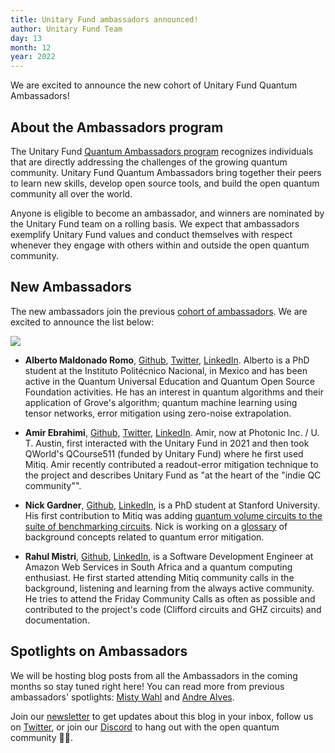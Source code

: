 ```yaml
---
title: Unitary Fund ambassadors announced!
author: Unitary Fund Team
day: 13
month: 12
year: 2022
---
```


We are excited to announce the new cohort of Unitary Fund Quantum Ambassadors!


## About the Ambassadors program

The Unitary Fund [Quantum Ambassadors program](https://unitary.fund/posts/uf_ambassadors.html) recognizes individuals that are directly addressing the challenges of the growing quantum community. Unitary Fund Quantum Ambassadors bring together their peers to learn new skills, develop open source tools, and build the open quantum community all over the world.

Anyone is eligible to become an ambassador, and winners are nominated by the Unitary Fund team on a rolling basis. We expect that ambassadors exemplify Unitary Fund values and conduct themselves with respect whenever they engage with others within and outside the open quantum community.


## New Ambassadors
The new ambassadors join the previous [cohort of ambassadors](https://unitary.fund/posts/uf_ambassadors.html). We are excited to announce the list below:

![](../images/2022_ambassadors.png)

- **Alberto Maldonado Romo**, [Github](https://github.com/maldoalberto), [Twitter](https://twitter.com/AlbertoMaldoQC), [LinkedIn](https://www.linkedin.com/in/albertomaldonadoromo/). Alberto is a PhD student at the Instituto Politécnico Nacional, in Mexico and has been active in the Quantum Universal Education and Quantum Open Source Foundation activities. He has an interest in quantum algorithms and their application of Grove's algorithm; quantum machine learning using tensor networks, error mitigation using zero-noise extrapolation.

- **Amir Ebrahimi**, [Github](https://github.com/amirebrahimi/), [Twitter](https://twitter.com/amir_e), [LinkedIn](https://www.linkedin.com/mynetwork/).
Amir, now at Photonic Inc. / U. T. Austin, first interacted with the Unitary Fund in 2021 and then took QWorld's QCourse511 (funded by Unitary Fund) where he first used Mitiq. Amir recently contributed a readout-error mitigation technique to the project and describes Unitary Fund as "at the heart of the "indie QC community"".

- **Nick Gardner**, [Github](https://github.com/nickdgardner), [LinkedIn](https://www.linkedin.com/in/nick-gardner-b52b11222/), is a PhD student at Stanford University. His first contribution to Mitiq was adding [quantum volume circuits to the suite of benchmarking circuits](https://unitary.fund/posts/2022_quantum_volume_circuits.html). Nick is working on a [glossary](https://github.com/unitaryfund/mitiq/issues/1582) of background concepts related to quantum error mitigation.

- **Rahul Mistri**, [Github](https://github.com/Rahul-Mistri), [LinkedIn](https://www.linkedin.com/in/rahulmistri), is a Software Development Engineer at Amazon Web Services in South Africa and a quantum computing enthusiast. He first started attending Mitiq community calls in the background, listening and learning from the always active community. He tries to attend the Friday Community Calls as often as possible and contributed to the project's code (Clifford circuits and GHZ circuits) and documentation.


## Spotlights on Ambassadors
We will be hosting blog posts from all the Ambassadors in the coming months so stay tuned right here! You can read more from previous ambassadors' spotlights: [Misty Wahl](https://unitary.fund/posts/ambassador_wahl_intro.html) and
[Andre Alves](https://unitary.fund/posts/ambassador_alves_intro.html).

Join our [newsletter](https://mailchi.mp/46a677be77cd/uf) to get updates about this blog in your inbox, follow us on [Twitter](https://twitter.com/unitaryfund), or join our [Discord](http://discord.unitary.fund) to hang out with the open quantum community 💛🌴.